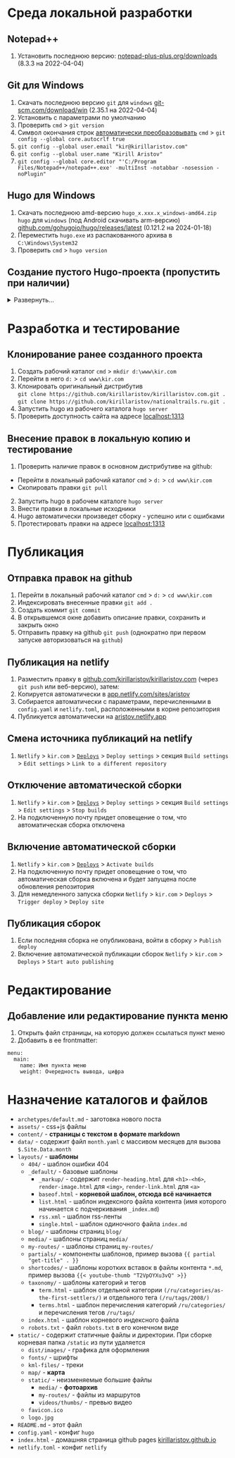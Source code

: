 # Среда локальной разработки

## Notepad++

1. Установить последнюю версию: [notepad-plus-plus.org/downloads](https://notepad-plus-plus.org/downloads) (8.3.3 на 2022-04-04)

## Git для Windows

1. Скачать последнюю версию `git` для `windows` [git-scm.com/download/win](https://git-scm.com/download/win) (2.35.1 на 2022-04-04)
2. Установить с параметрами по умолчанию
3. Проверить `cmd` > `git version`
4. Символ окончания строк [автоматически преобразовывать](https://stackoverflow.com/questions/5834014/lf-will-be-replaced-by-crlf-in-git-what-is-that-and-is-it-important) `cmd` > `git config --global core.autocrlf true`
5. `git config --global user.email "kir@kirillaristov.com"`
6. `git config --global user.name "Kirill Aristov"`
7. `git config --global core.editor "'C:/Program Files/Notepad++/notepad++.exe' -multiInst -notabbar -nosession -noPlugin"`

## Hugo для Windows

1. Скачать последнюю amd-версию  `hugo_х.xxx.x_windows-amd64.zip`  `hugo` для `windows` (под Android скачивать arm-версию) [github.com/gohugoio/hugo/releases/latest](https://github.com/gohugoio/hugo/releases/latest) (0.121.2 на 2024-01-18)
2. Переместить `hugo.exe` из распакованного архива в `C:\Windows\System32`
3. Проверить `cmd` > `hugo version`

## Создание пустого Hugo-проекта (пропустить при наличии) 
 <details><summary>Развернуть...</summary>

1. Создать рабочий каталог `cmd` > `mkdir d:\www\example.com`
2. Перейти в него `d:` > `cd www\example.com`
3. Сгенерировать базовый набор файлов `hugo new site .`
4. Клонировать [универсальную тему](https://themes.gohugo.io/themes/hugo-universal-theme)<br>
`cd themes` > `git clone https://github.com/devcows/hugo-universal-theme`
5. Перенести содержимое папки `themes\hugo-universal-theme\exampleSite` в корень сайта, подтвердить перезапись
6. Закомментировать параметр `themesDir = "../.."` в файле `config.toml`
7. Установить `baseurl = "http://example.com/"`
8. Запустить `hugo server`
9. Проверить доступность сайта на адресе [localhost:1313](http://localhost:1313)
10. `git init`
11. `git add .`
12. `git commit`
13. `git branch -M main`
14. Создать новый публичный репозиторий на `github`, скопировать строку загрузки репозитория
15. `git remote add origin https://github.com/user/example.com.git`
16. `git push -u origin main`, будет предложено авторизоваться на `github`
17. В корне проекта создать файл netlify.toml
18. В свойствах репозитория дать доступ для Netlify `Settings` > `GitHub Apps` > `Netlify` > `Configure` > `Repository access` > `Save`
 </details>


# Разработка и тестирование

## Клонирование ранее созданного проекта

1. Создать рабочий каталог `cmd` > `mkdir d:\www\kir.com`
2. Перейти в него `d:` > `cd www\kir.com`
3. Клонировать оригинальный дистрибутив<br>
`git clone https://github.com/kirillaristov/kirillaristov.com.git .`<br>
`git clone https://github.com/kirillaristov/nationaltrails.ru.git .`
4. Запустить hugo из рабочего каталога `hugo server`
5. Проверить доступность сайта на адресе [localhost:1313](http://localhost:1313)

## Внесение правок в локальную копию и тестирование

1. Проверить наличие правок в основном дистрибутиве на github:
  * Перейти в локальный рабочий каталог `cmd` > `d:` > `cd www\kir.com`
  * Скопировать правки `git pull`
2. Запустить hugo в рабочем каталоге `hugo server`
3. Внести правки в локальные исходники
4. Hugo автоматически произведет сборку - успешно или с ошибками
5. Протестировать правки на адресе [localhost:1313](http://localhost:1313)


#  Публикация

## Отправка правок на github

1. Перейти в локальный рабочий каталог `cmd` > `d:` > `cd www\kir.com`
2. Индексировать внесенные правки `git add .`
3. Создать коммит `git commit`
4. В открывшемся окне добавить описание правки, сохранить и закрыть окно
5. Отправить правку на github `git push` (однократно при первом запуске авторизоваться на `github`)

## Публикация на netlify

1. Разместить правку в [github.com/kirillaristov/kirillaristov.com](https://github.com/kirillaristov/kirillaristov.com) (через `git push` или веб-версию), затем:
2. Копируется автоматически в [app.netlify.com/sites/aristov](https://app.netlify.com/sites/aristov)
3. Собирается автоматически с параметрами, перечисленными в `config.yaml` и `netlify.toml`, расположенными в корне репозитория
4. Публикуется автоматически на [aristov.netlify.app](https://aristov.netlify.app)

## Смена источника публикаций на netlify

1. `Netlify` > `kir.com` > [`Deploys`](https://app.netlify.com/sites/aristov/deploys) > `Deploy settings` > секция `Build settings` > `Edit settings` > `Link to a different repository`

## Отключение автоматической сборки

1. `Netlify` > `kir.com` > [`Deploys`](https://app.netlify.com/sites/aristov/deploys) > `Deploy settings` > секция `Build settings` > `Edit settings` > `Stop builds`
2. На подключенную почту придет оповещение о том, что автоматическая сборка отключена

## Включение автоматической сборки

1. `Netlify` > `kir.com` > [`Deploys`](https://app.netlify.com/sites/aristov/deploys) > `Activate builds`
2. На подключенную почту придет оповещение о том, что автоматическая сборка включена и будет запущена после обновления репозитория
3. Для немедленного запуска сборки `Netlify` > `kir.com` > `Deploys` > `Trigger deploy` > `Deploy site`

## Публикация сборок

1. Если последняя сборка не опубликована, войти в сборку > `Publish deploy`
2. Включение автоматической публикации сборок `Netlify` > `kir.com` > `Deploys` > `Start auto publishing`

# Редактирование

## Добавление или редактирование пункта меню

1. Открыть файл страницы, на которую должен ссылаться пункт меню
2. Добавить в ее frontmatter:
```
menu:
  main:
    name: Имя пункта меню
    weight: Очередность вывода, цифра
```

# Назначение каталогов и файлов

* `archetypes/default.md` - заготовка нового поста
* `assets/` - сss+js файлы
* `content/` - __страницы с текстом в формате markdown__
* `data/` - содержит файл `month.yaml` с массивом месяцев для вызова `$.Site.Data.month`
* `layouts/` - __шаблоны__
  * `404/` - шаблон ошибки 404
  * `_default/` - базовые шаблоны
    * `_markup/` - содержит `render-heading.html` для `<h1>-<h6>`, `render-image.html` для `<img>`, `render-link.html` для `<a>`
    * `baseof.html` - __корневой шаблон, отсюда всё начинается__
    * `list.html` - шаблон индексного файла контента (имя которого начинается с подчеркивания `_index.md`)
    * `rss.xml` - шаблон rss-ленты
    * `single.html` - шаблон одиночного файла `index.md`
  * `blog/` - шаблоны страниц `blog/`
  * `media/` - шаблоны страниц `media/`
  * `my-routes/` - шаблоны страниц `my-routes/`
  * `partials/` - компоненты шаблонов, пример вызова `{{ partial "get-title" . }}`
  * `shortcodes/` - шаблоны коротких вставок в файлы контента `*.md`, пример вызова `{{< youtube-thumb "T2VpOYXu3vQ" >}}`
  * `taxonomy/` - шаблоны категорий и тегов
    * `term.html` - шаблон отдельной категории `(/ru/categories/as-the-first-settlers/)` и отдельного тега `(/ru/tags/2008/)`
    * `terms.html` - шаблон перечисления категорий `/ru/categories/` и перечисления тегов `/ru/tags/`
  * `index.html` - шаблон корневого индексного файла
  * `robots.txt` - файл `robots.txt` в его конечном виде
* `static/` - содержит статичные файлы и директории. При сборке корневая папка `/static` из пути удаляется
  * `dist/images/` - графика для оформления
  * `fonts/` - шрифты
  * `kml-files/` - треки
  * `map/` - __карта__
  * `static/` - неизменяемые большие файлы
    * `media/` - __фотоархив__
    * `my-routes/` - файлы из маршрутов
    * `videos/thumbs/` - превью видео
  * `favicon.ico`
  * `logo.jpg`
* `README.md` - этот файл
* `config.yaml` - конфиг `hugo`
* `index.html` - домашняя страница github pages [kirillaristov.github.io](https://kirillaristov.github.io)
* `netlify.toml` - конфиг `netlify`
